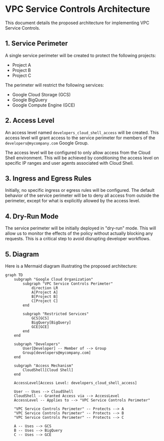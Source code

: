 # VPC Service Controls Architecture

This document details the proposed architecture for implementing VPC Service Controls.

## 1. Service Perimeter

A single service perimeter will be created to protect the following projects:
- Project A
- Project B
- Project C

The perimeter will restrict the following services:
- Google Cloud Storage (GCS)
- Google BigQuery
- Google Compute Engine (GCE)

## 2. Access Level

An access level named `developers_cloud_shell_access` will be created. This access level will grant access to the service perimeter for members of the `developers@mycompany.com` Google Group.

The access level will be configured to only allow access from the Cloud Shell environment. This will be achieved by conditioning the access level on specific IP ranges and user agents associated with Cloud Shell.

## 3. Ingress and Egress Rules

Initially, no specific ingress or egress rules will be configured. The default behavior of the service perimeter will be to deny all access from outside the perimeter, except for what is explicitly allowed by the access level.

## 4. Dry-Run Mode

The service perimeter will be initially deployed in "dry-run" mode. This will allow us to monitor the effects of the policy without actually blocking any requests. This is a critical step to avoid disrupting developer workflows.

## 5. Diagram

Here is a Mermaid diagram illustrating the proposed architecture:

```mermaid
graph TD
    subgraph "Google Cloud Organization"
        subgraph "VPC Service Controls Perimeter"
            direction LR
            A[Project A]
            B[Project B]
            C[Project C]
        end

        subgraph "Restricted Services"
            GCS[GCS]
            BigQuery[BigQuery]
            GCE[GCE]
        end
    end

    subgraph "Developers"
        User[Developer] -- Member of --> Group
        Group[developers@mycompany.com]
    end

    subgraph "Access Mechanism"
        CloudShell[Cloud Shell]
    end

    AccessLevel[Access Level: developers_cloud_shell_access]

    User -- Uses --> CloudShell
    CloudShell -- Granted Access via --> AccessLevel
    AccessLevel -- Applies to --> "VPC Service Controls Perimeter"

    "VPC Service Controls Perimeter" -- Protects --> A
    "VPC Service Controls Perimeter" -- Protects --> B
    "VPC Service Controls Perimeter" -- Protects --> C

    A -- Uses --> GCS
    B -- Uses --> BigQuery
    C -- Uses --> GCE
```
